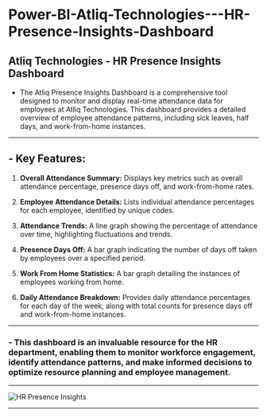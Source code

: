 # **Power-BI-Atliq-Technologies---HR-Presence-Insights-Dashboard**

## **Atliq Technologies - HR Presence Insights Dashboard**

 - The Atliq Presence Insights Dashboard is a comprehensive tool designed to monitor and display real-time attendance data for employees at Atliq Technologies. This dashboard provides a detailed overview of employee attendance patterns, including sick leaves, half days, and work-from-home instances.

---

## - **Key Features:**

1) **Overall Attendance Summary:** Displays key metrics such as overall attendance percentage, presence days off, and work-from-home rates.
  
2) **Employee Attendance Details:** Lists individual attendance percentages for each employee, identified by unique codes.

3) **Attendance Trends:** A line graph showing the percentage of attendance over time, highlighting fluctuations and trends.

4) **Presence Days Off:** A bar graph indicating the number of days off taken by employees over a specified period.

5) **Work From Home Statistics:** A bar graph detailing the instances of employees working from home.

6) **Daily Attendance Breakdown:** Provides daily attendance percentages for each day of the week, along with total counts for presence days off and work-from-home instances.

---

### - This dashboard is an invaluable resource for the HR department, enabling them to monitor workforce engagement, identify attendance patterns, and make informed decisions to optimize resource planning and employee management.

---

![HR Presence Insights](https://github.com/user-attachments/assets/d382d072-bb01-4860-aeec-568baf137e59)

---
